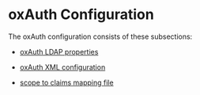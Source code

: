 # oxAuth Configuration 

The oxAuth configuration consists of these subsections:

- [oxAuth LDAP properties](./oxauth-ldap-properties.md)

- [oxAuth XML configuration](./oxauth-config.md)

- [scope to claims mapping file](./oxauth-scope-to-claims-mapping-file.md)

